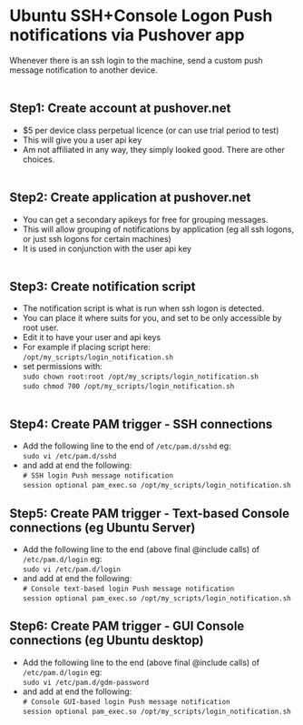 # Ubuntu SSH+Console Logon Push notifications via Pushover app<br>
Whenever there is an ssh login to the machine, send a custom push message notification to another device.<br>
<br>
## Step1:  Create account at pushover.net<br>
* $5 per device class perpetual licence (or can use trial period to test)<br>
* This will give you a user api key<br>
* Am not affiliated in any way, they simply looked good.  There are other choices.<br><br>
## Step2:  Create application at pushover.net <br>
* You can get a secondary apikeys for free for grouping messages.<br>
* This will allow grouping of notifications by application (eg all ssh logons, or just ssh logons for certain machines)<br>
* It is used in conjunction with the user api key<br><br>
## Step3:  Create notification script<br>
* The notification script is what is run when ssh logon is detected.<br>
* You can place it where suits for you, and set to be only accessible by root user.<br>
* Edit it to have your user and api keys
* For example if placing script here: `/opt/my_scripts/login_notification.sh`<br>
* set permissions with:<br>
  `sudo chown root:root /opt/my_scripts/login_notification.sh`<br>
  `sudo chmod 700 /opt/my_scripts/login_notification.sh`<br><br>
## Step4:  Create PAM trigger - SSH connections<br>
* Add the following line to the end of `/etc/pam.d/sshd`  eg:<br>
`sudo vi /etc/pam.d/sshd`<br>
* and add at end the following:<br>
`# SSH login Push message notification`<br>
`session optional pam_exec.so /opt/my_scripts/login_notification.sh`<br>
## Step5:  Create PAM trigger - Text-based Console connections (eg Ubuntu Server)<br>
* Add the following line to the end (above final @include calls) of `/etc/pam.d/login`  eg:<br>
`sudo vi /etc/pam.d/login`<br>
* and add at end the following:<br>
`# Console text-based login Push message notification`<br>
`session optional pam_exec.so /opt/my_scripts/login_notification.sh`<br>
## Step6:  Create PAM trigger - GUI Console connections (eg Ubuntu desktop)<br>
* Add the following line to the end (above final @include calls) of `/etc/pam.d/login`  eg:<br>
`sudo vi /etc/pam.d/gdm-password`<br>
* and add at end the following:<br>
`# Console GUI-based login Push message notification`<br>
`session optional pam_exec.so /opt/my_scripts/login_notification.sh`<br>

